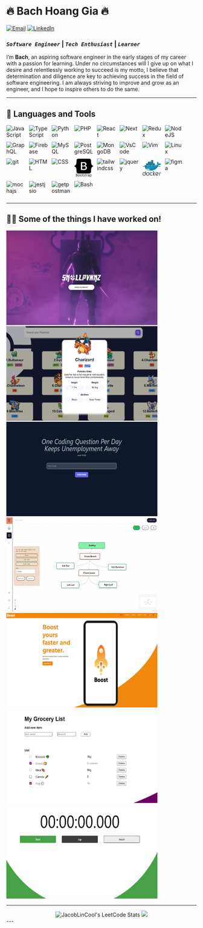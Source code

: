 # 🔥 Bach Hoang Gia 🔥 
<a href="mailto:giabach.hoang@arol.dev" target="_blank">![Email](https://img.shields.io/badge/Gmail-D14836?style=for-the-badge&logo=gmail&logoColor=white)</a>
<a href="https://www.linkedin.com/in/bach-hg/" target="_blank">![LinkedIn](https://img.shields.io/badge/LinkedIn-0077B5?style=for-the-badge&logo=linkedin&logoColor=white)</a>

### *`Software Engineer`* | *`Tech Enthusiast`* | *`Learner`* 
I’m **Bach**, an aspiring software engineer in the early stages of my career with a passion for learning. Under no circumstances will I give up on what I desire and relentlessly working to succeed is my motto, I believe that determination and diligence are key to achieving success in the field of software engineering. I am always striving to improve and grow as an engineer, and I hope to inspire others to do the same.

---

## 🧰 Languages and Tools
<div style="display:flex;flex-wrap: wrap;">
<img  alt="JavaScript" width="50px" style="padding-right:10px; padding-bottom:10px;" src="https://cdn.jsdelivr.net/gh/devicons/devicon/icons/javascript/javascript-plain.svg" />
<img  alt="TypeScript" width="50px" style="padding-right:10px; padding-bottom:10px;" src="https://cdn.jsdelivr.net/gh/devicons/devicon/icons/typescript/typescript-plain.svg" />
<img  alt="Python" width="50px" style="padding-right:10px; padding-bottom:10px;" src="https://cdn.jsdelivr.net/gh/devicons/devicon/icons/python/python-original.svg" />
<img  alt="PHP" width="50px" style="padding-right:10px; padding-bottom:10px;" src="https://cdn.jsdelivr.net/gh/devicons/devicon/icons/php/php-original.svg" />
<img  alt="React" width="50px" style="padding-right:10px; padding-bottom:10px;" src="https://cdn.jsdelivr.net/gh/devicons/devicon/icons/react/react-original.svg" />
<img  alt="Next" width="50px" style="padding-right:10px; padding-bottom:10px;" src="https://cdn.jsdelivr.net/gh/devicons/devicon/icons/nextjs/nextjs-original.svg" />
<img  alt="Redux" width="50px" style="padding-right:10px; padding-bottom:10px;" src="https://cdn.jsdelivr.net/gh/devicons/devicon/icons/redux/redux-original.svg" />
<img  alt="NodeJS" width="50px" style="padding-right:10px; padding-bottom:10px;" src="https://cdn.jsdelivr.net/gh/devicons/devicon/icons/nodejs/nodejs-original.svg" />
<img  alt="GraphQL" width="50px" style="padding-right:10px; padding-bottom:10px;" src="https://cdn.jsdelivr.net/gh/devicons/devicon/icons/graphql/graphql-plain.svg" />
<img  alt="Firebase" width="50px" style="padding-right:10px; padding-bottom:10px;" src="https://www.vectorlogo.zone/logos/firebase/firebase-icon.svg"/>
<img  alt="MySQL" width="50px" style="padding-right:10px; padding-bottom:10px;" src="https://cdn.jsdelivr.net/gh/devicons/devicon/icons/mysql/mysql-original-wordmark.svg" />
<img  alt="PostgreSQL" width="50px" style="padding-right:10px; padding-bottom:10px;" src="https://cdn.jsdelivr.net/gh/devicons/devicon/icons/postgresql/postgresql-original-wordmark.svg" />
<img  alt="MongoDB" width="50px" style="padding-right:10px; padding-bottom:10px;" src="https://cdn.jsdelivr.net/gh/devicons/devicon/icons/mongodb/mongodb-original-wordmark.svg" />
<img  alt="VsCode" width="50px" style="padding-right:10px; padding-bottom:10px;" src="https://cdn.jsdelivr.net/gh/devicons/devicon/icons/vscode/vscode-original.svg" />
<img  alt="Vim" width="50px" style="padding-right:10px; padding-bottom:10px;"src="https://cdn.jsdelivr.net/gh/devicons/devicon/icons/vim/vim-original.svg" />
<img  alt="Linux" width="50px" style="padding-right:10px; padding-bottom:10px;" src="https://cdn.jsdelivr.net/gh/devicons/devicon/icons/linux/linux-original.svg" />
<img  alt="git" width="50px" style="padding-right:10px; padding-bottom:10px;" src="https://www.vectorlogo.zone/logos/git-scm/git-scm-icon.svg"/>
<img  alt="HTML" width="50px" style="padding-right:10px; padding-bottom:10px;" src="https://cdn.jsdelivr.net/gh/devicons/devicon/icons/html5/html5-plain.svg" />
<img  alt="CSS" width="50px" style="padding-right:10px; padding-bottom:10px;" src="https://cdn.jsdelivr.net/gh/devicons/devicon/icons/css3/css3-plain.svg" />
<img  alt="bootstrap" width="50px" style="padding-right:10px; padding-bottom:10px;" src="https://raw.githubusercontent.com/devicons/devicon/master/icons/bootstrap/bootstrap-plain-wordmark.svg" />
<img  alt="tailwindcss" width="50px" style="padding-right:10px; padding-bottom:10px;"  src="https://www.vectorlogo.zone/logos/tailwindcss/tailwindcss-icon.svg"  />
<img  alt="jquery" width="50px" style="padding-right:10px; padding-bottom:10px;"  src="https://cdn.jsdelivr.net/gh/devicons/devicon/icons/jquery/jquery-original-wordmark.svg"  />
<img  alt="docker" width="50px" style="padding-right:10px; padding-bottom:10px;" src="https://raw.githubusercontent.com/devicons/devicon/master/icons/docker/docker-original-wordmark.svg"/>
<img  alt="figma" width="50px" style="padding-right:10px; padding-bottom:10px;" src="https://www.vectorlogo.zone/logos/figma/figma-icon.svg"/>
<img  alt="mochajs" width="50px" style="padding-right:10px; padding-bottom:10px;"  src="https://www.vectorlogo.zone/logos/mochajs/mochajs-icon.svg" />
<img  alt="jestjsio" width="50px" style="padding-right:10px; padding-bottom:10px;"  src="https://www.vectorlogo.zone/logos/jestjsio/jestjsio-icon.svg"/>
<img  alt="getpostman" width="50px" style="padding-right:10px; padding-bottom:10px;"  src="https://www.vectorlogo.zone/logos/getpostman/getpostman-icon.svg"/>
<img  alt="Bash" width="50px" style="padding-right:10px; padding-bottom:10px;"  src="https://cdn.jsdelivr.net/gh/devicons/devicon/icons/bash/bash-original.svg" />

</div>

---

## 👨‍💻 Some of the things I have worked on!
<div align="center" style="display:flex;flex-wrap: wrap;">
<a  href="https://app.skvllpvnkz.io/" target="_blank">
<img width="400px" height="250px" src="skvllpvnkz.jpeg" alt="">
</a> 
<a  href="https://radna0.github.io/pokemon_scroll/" target="_blank">
<img width="400px" height="250px" src="pokemon.jpeg" alt="">
</a> 
<a  href="https://subscriptiondsa.vercel.app/" target="_blank">
<img width="400px" height="250px" src="quickcode.jpeg" alt="">
</a> 
<a  href="https://github.com/bienmag/oakmap" target="_blank">
<img width="400px" height="250px" src="oakmap.jpeg" alt="">
</a> 
<a  href="https://radna0.github.io/boost3.0/" target="_blank">
<img width="400px" height="250px" src="boost.jpeg" alt="">
</a> 
<a  href="https://github.com/radna0/StopWatch" target="_blank">
<img width="400px" height="250px" src="grocery.jpeg" alt="">
</a> 
<a  href="https://github.com/radna0/Grocery" target="_blank">
<img width="400px" height="250px" src="stopwatch.jpeg" alt="">
</a> 

</div>

---
<div align="center">
     <img title="JacobLinCool's LeetCode Stats" alt="JacobLinCool's LeetCode Stats" src="https://leetcard.jacoblin.cool/hgbach999?theme=wtf&ext=heatmap" />
     <img  src="https://streak-stats.demolab.com?user=radna0&theme=ambient-gradient&hide_border=true&card_width=500" />
</div>
---

<!--
**radna0/radna0** is a ✨ _special_ ✨ repository because its `README.md` (this file) appears on your GitHub profile.

Here are some ideas to get you started:

- 📫 How to reach me: ...
- ⚡ Fun fact: ...
-->
